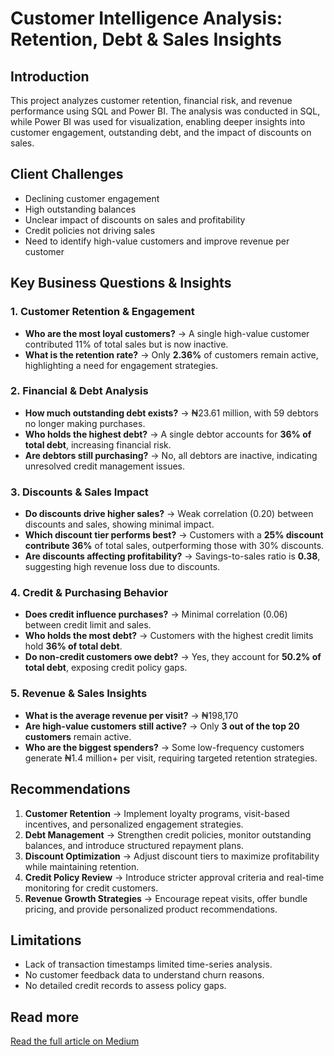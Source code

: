 # Customer Intelligence Analysis: Retention, Debt & Sales Insights  

## Introduction  
This project analyzes customer retention, financial risk, and revenue performance using SQL and Power BI. The analysis was conducted in SQL, while Power BI was used for visualization, enabling deeper insights into customer engagement, outstanding debt, and the impact of discounts on sales.  

## Client Challenges  
- Declining customer engagement  
- High outstanding balances  
- Unclear impact of discounts on sales and profitability  
- Credit policies not driving sales  
- Need to identify high-value customers and improve revenue per customer  

## Key Business Questions & Insights  

### 1. Customer Retention & Engagement  
- **Who are the most loyal customers?** → A single high-value customer contributed 11% of total sales but is now inactive.  
- **What is the retention rate?** → Only **2.36%** of customers remain active, highlighting a need for engagement strategies.  

### 2. Financial & Debt Analysis  
- **How much outstanding debt exists?** → ₦23.61 million, with 59 debtors no longer making purchases.  
- **Who holds the highest debt?** → A single debtor accounts for **36% of total debt**, increasing financial risk.  
- **Are debtors still purchasing?** → No, all debtors are inactive, indicating unresolved credit management issues.  

### 3. Discounts & Sales Impact  
- **Do discounts drive higher sales?** → Weak correlation (0.20) between discounts and sales, showing minimal impact.  
- **Which discount tier performs best?** → Customers with a **25% discount contribute 36%** of total sales, outperforming those with 30% discounts.  
- **Are discounts affecting profitability?** → Savings-to-sales ratio is **0.38**, suggesting high revenue loss due to discounts.  

### 4. Credit & Purchasing Behavior  
- **Does credit influence purchases?** → Minimal correlation (0.06) between credit limit and sales.  
- **Who holds the most debt?** → Customers with the highest credit limits hold **36% of total debt**.  
- **Do non-credit customers owe debt?** → Yes, they account for **50.2% of total debt**, exposing credit policy gaps.  

### 5. Revenue & Sales Insights  
- **What is the average revenue per visit?** → ₦198,170  
- **Are high-value customers still active?** → Only **3 out of the top 20 customers** remain active.  
- **Who are the biggest spenders?** → Some low-frequency customers generate ₦1.4 million+ per visit, requiring targeted retention strategies.  

## Recommendations  
1. **Customer Retention** → Implement loyalty programs, visit-based incentives, and personalized engagement strategies.  
2. **Debt Management** → Strengthen credit policies, monitor outstanding balances, and introduce structured repayment plans.  
3. **Discount Optimization** → Adjust discount tiers to maximize profitability while maintaining retention.  
4. **Credit Policy Review** → Introduce stricter approval criteria and real-time monitoring for credit customers.  
5. **Revenue Growth Strategies** → Encourage repeat visits, offer bundle pricing, and provide personalized product recommendations.  

## Limitations  
- Lack of transaction timestamps limited time-series analysis.  
- No customer feedback data to understand churn reasons.  
- No detailed credit records to assess policy gaps.  

## Read more
[Read the full article on Medium](https://medium.com/@atunnamdi77/customer-intelligence-report-analyzing-retention-debt-and-sales-8144466d0548)
  
 
